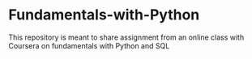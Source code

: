 # Fundamentals-with-Python
This repository is meant to share assignment from an online class with Coursera on fundamentals with Python and SQL 

